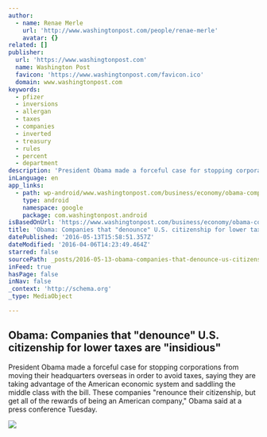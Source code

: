 ```yaml
---
author:
  - name: Renae Merle
    url: 'http://www.washingtonpost.com/people/renae-merle'
    avatar: {}
related: []
publisher:
  url: 'https://www.washingtonpost.com'
  name: Washington Post
  favicon: 'https://www.washingtonpost.com/favicon.ico'
  domain: www.washingtonpost.com
keywords:
  - pfizer
  - inversions
  - allergan
  - taxes
  - companies
  - inverted
  - treasury
  - rules
  - percent
  - department
description: 'President Obama made a forceful case for stopping corporations from moving their headquarters overseas in order to avoid taxes, saying they are taking advantage of the American economic system and saddling the middle class with the bill. These companies "renounce their citizenship, but get all of the rewards of being an American company," Obama said at a press conference Tuesday.'
inLanguage: en
app_links:
  - path: wp-android/www.washingtonpost.com/business/economy/obama-companies-that-denounce-us-citizenship-for-lower-taxes-are-insidious/2016/04/05/cf43a2bc-fb41-11e5-886f-a037dba38301_story.html
    type: android
    namespace: google
    package: com.washingtonpost.android
isBasedOnUrl: 'https://www.washingtonpost.com/business/economy/obama-companies-that-denounce-us-citizenship-for-lower-taxes-are-insidious/2016/04/05/cf43a2bc-fb41-11e5-886f-a037dba38301_story.html?tid=pm_business_pop_b'
title: 'Obama: Companies that "denounce" U.S. citizenship for lower taxes are "insidious"'
datePublished: '2016-05-13T15:58:51.357Z'
dateModified: '2016-04-06T14:23:49.464Z'
starred: false
sourcePath: _posts/2016-05-13-obama-companies-that-denounce-us-citizenship-for-lower.md
inFeed: true
hasPage: false
inNav: false
_context: 'http://schema.org'
_type: MediaObject

---
```

<article style=""><h1>Obama: Companies that "denounce" U.S. citizenship for lower taxes are "insidious"</h1><p>President Obama made a forceful case for stopping corporations from moving their headquarters overseas in order to avoid taxes, saying they are taking advantage of the American economic system and saddling the middle class with the bill. These companies "renounce their citizenship, but get all of the rewards of being an American company," Obama said at a press conference Tuesday.</p><img src="https://img.washingtonpost.com/rw/2010-2019/WashingtonPost/2016/02/25/Others/Images/2016-02-25/244304620_41456430470.jpg" /></article>